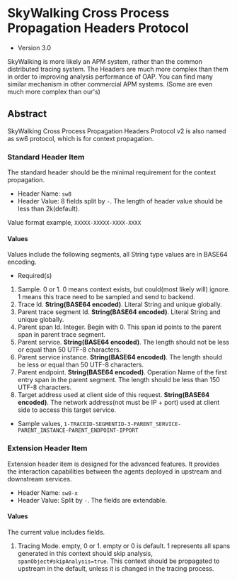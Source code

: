 # SkyWalking Cross Process Propagation Headers Protocol
* Version 3.0

SkyWalking is more likely an APM system, rather than the common distributed tracing system. 
The Headers are much more complex than them in order to improving analysis performance of OAP. 
You can find many similar mechanism in other commercial APM systems. (Some are even much more complex than our's)

## Abstract
SkyWalking Cross Process Propagation Headers Protocol v2 is also named as sw6 protocol, which is for context propagation.

### Standard Header Item
The standard header should be the minimal requirement for the context propagation.
* Header Name: `sw8`
* Header Value: 8 fields split by `-`. The length of header value should be less than 2k(default).

Value format example, `XXXXX-XXXXX-XXXX-XXXX`

#### Values
Values include the following segments, all String type values are in BASE64 encoding.

- Required(s)
1. Sample. 0 or 1. 0 means context exists, but could(most likely will) ignore. 1 means this trace need to be sampled and send to backend. 
1. Trace Id. **String(BASE64 encoded)**. Literal String and unique globally.
1. Parent trace segment Id. **String(BASE64 encoded)**. Literal String and unique globally.
1. Parent span Id. Integer. Begin with 0. This span id points to the parent span in parent trace segment.
1. Parent service.  **String(BASE64 encoded)**. The length should not be less or equal than 50 UTF-8 characters.
1. Parent service instance.  **String(BASE64 encoded)**.  The length should be less or equal than 50 UTF-8 characters.
1. Parent endpoint. **String(BASE64 encoded)**. Operation Name of the first entry span in the parent segment. The length should be less than 150 UTF-8 characters.
1. Target address used at client side of this request. **String(BASE64 encoded)**. The network address(not must be IP + port) used at client side to access this target
service.

- Sample values, 
`1-TRACEID-SEGMENTID-3-PARENT_SERVICE-PARENT_INSTANCE-PARENT_ENDPOINT-IPPORT`

### Extension Header Item
Extension header item is designed for the advanced features. It provides the interaction capabilities between the agents
deployed in upstream and downstream services.
* Header Name: `sw8-x`
* Header Value: Split by `-`. The fields are extendable.

#### Values
The current value includes fields.
1. Tracing Mode. empty, 0 or 1. empty or 0 is default. 1 represents all spans generated in this context should skip analysis,
`spanObject#skipAnalysis=true`. This context should be propagated to upstream in the default, unless it is changed in the 
tracing process.


